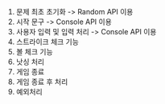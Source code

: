 1. 문제 최초 초기화 -> Random API 이용
2. 시작 문구 -> Console API 이용
2. 사용자 입력 및 입력 처리 -> Console API 이용
3. 스트라이크 체크 기능
4. 볼 체크 기능
6. 낫싱 처리
7. 게임 종료
8. 게임 종료 후 처리
9. 예외처리